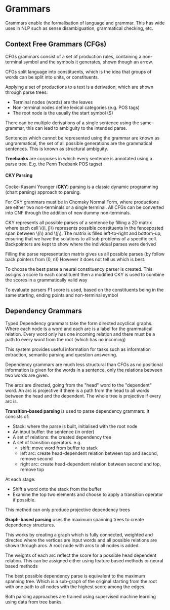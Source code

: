 # Grammars

Grammars enable the formalisation of language and grammar. This has wide uses in NLP such as sense disambiguation, grammatical checking, etc.

## Context Free Grammars (CFGs)

CFGs grammars consist of a set of production rules, containing a non-terminal symbol and the symbols it generates, shown though an arrow.

CFGs split language into constituents, which is the idea that groups of words can be split into units, or constituents. 

Applying a set of productions to a text is a derivation, which are shown through parse trees:
- Terminal nodes (words) are the leaves
- Non-terminal nodes define lexical categories (e.g. POS tags)
- The root node is the usually the start symbol (S)

There can be multiple derivations of a single sentence using the same grammar, this can lead to ambiguity to the intended parse. 

Sentences which cannot be represented using the grammar are known as ungrammatical, the set of all possible generations are the grammatical sentences. This is known as structural ambiguity. 

**Treebanks** are corpuses in which every sentence is annotated using a parse tree. E.g. the Penn Treebank POS tagset

#### CKY Parsing

Cocke-Kasami Younger (**CKY**) parsing is a classic dynamic programming (chart parsing) approach to parsing.

For CKY grammars must be in Chomsky Normal Form, where productions are either two non-terminals or a single terminal. All CFGs can be converted into CNF through the addition of new dummy non-terminals. 

CKY represents all possible parses of a sentence by filling a 2D matrix where each cell \\((i, j)\\) represents possible constituents in the fenceposted span between \\(i\\) and \\(j\\). The matrix is filled left-to-right and bottom-up, ensuring that we have the solutions to all sub problems of a specific cell. Backpointers are kept to show where the individual parses were derived 

Filling the parse representation matrix gives us all possible parses (by follow back pointers from (0, n)) However it does not tell us which is best. 

To choose the best parse a neural constituency parser is created. This assigns a score to each constituent then a modified CKY is used to combine the scores in a grammatically valid way

To evaluate parsers F1 score is used, based on the constituents being in the same starting, ending points and non-terminal symbol 

## Dependency Grammars

Typed Dependency grammars take the form directed acyclical graphs. Where each node is a word and each arc is a label for the grammatical relation. Every word only has one incoming relation and there must be a path to every word from the root (which has no incoming)

This system provides useful information for tasks such as information extraction, semantic parsing and question answering.

Dependency grammars are much less structural than CFGs as no positional information is given for the words in a sentence, only the relations between two words are given. 

The arcs are directed, going from the "head" word to the "dependent" word. An arc is projective if there is a path from the head to all words between the head and the dependent. The whole tree is projective if every arc is.

**Transition-based parsing** is used to parse dependency grammars. It consists of:
- Stack: where the parse is built, initialised with the root node
- An input buffer: the sentence (in order)
- A set of relations: the created dependency tree
- A set of transition operators. e.g. 
	- shift: move word from buffer to stack
	- left arc: create head-dependent relation between top and second, remove second
	- right arc: create head-dependent relation between second and top, remove top

At each stage:
- Shift a word onto the stack from the buffer
- Examine the top two elements and choose to apply a transition operator if possible. 

This method can only produce projective dependency trees

**Graph-based parsing** uses the maximum spanning trees to create dependency structures. 

This works by creating a graph which is fully connected, weighted and directed where the vertices are input words and all possible relations are shown through arcs. A root node with arcs to all nodes is added.

The weights of each arc reflect the score for a possible head dependent relation. This can be assigned either using feature based methods or neural based methods

The best possible dependency parse is equivalent to the maximum spanning tree. Which is a sub-graph of the original starting from the root with one path to all nodes with the highest score among the edges. 

Both parsing approaches are trained using supervised machine learning using data from tree banks. 
